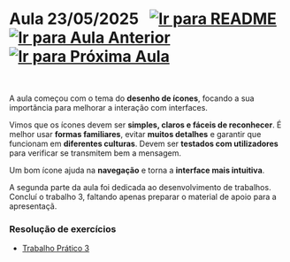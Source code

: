 # Aula 23/05/2025 &nbsp; [![Ir para README](https://img.shields.io/badge/Indice-Verde?style=for-the-badge)](../README.md#indice) &nbsp; [![Ir para Aula Anterior](https://img.shields.io/badge/Anterior-Aula%2010-007ACC?style=for-the-badge)](../aulas/16-05-2025.md) [![Ir para Próxima Aula](https://img.shields.io/badge/Próxima-Aula%2012-007ACC?style=for-the-badge)](../aulas/03-06-2025.md)

<br>

<p>A aula começou com o tema do <b>desenho de ícones</b>, focando a sua importância para melhorar a interação com interfaces.</p> <p>Vimos que os ícones devem ser <b>simples, claros e fáceis de reconhecer</b>. É melhor usar <b>formas familiares</b>, evitar <b>muitos detalhes</b> e garantir que funcionam em <b>diferentes culturas</b>. Devem ser <b>testados com utilizadores</b> para verificar se transmitem bem a mensagem.</p> <p>Um bom ícone ajuda na <b>navegação</b> e torna a <b>interface mais intuitiva</b>.</p> <p>A segunda parte da aula foi dedicada ao desenvolvimento de trabalhos. Concluí o trabalho 3, faltando apenas preparar o material de apoio para a apresentaçã.</p>

### Resolução de exercícios

- [Trabalho Prático 3](../fichas/trabalho_pratico_3.pdf)
